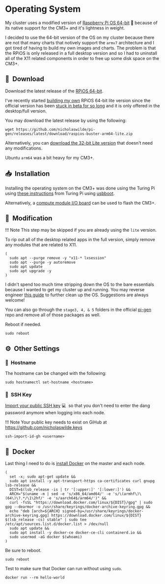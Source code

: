 # Operating System

My cluster uses a modified version of [Raspberry Pi OS 64-bit][RPiOS]
:strawberry: because of its native support for the CM3+ and it's
lightness in weight.

I decided to use the 64-bit version of the OS on my cluster because there are
not that many charts that notively support the `armv7` architecture and I
got tired of having to build my own images and charts. The problem is that
the RPiOS is only released in a full desktop version and so I had to
uninstall all of the X11 related components in order to free up some
disk space on the CM3+.

## :floppy_disk:&nbsp;  Download

Download the latest release of the [RPiOS 64-bit][RPiOS].

I've recently started [building my own] RPiOS 64-bit lite version since the
official version has been [stuck in beta for so long][beta] and it is only
offered in the desktop/full version.

You may download the latest release by using the following:

```shell
wget https://github.com/nicholaswilde/pi-gen/releases/latest/download/raspios-buster-arm64-lite.zip
```

Alternatively, you can [download the 32-bit Lite version][32bit] that doesn't
need any modifications.

Ubuntu `arm64` was a bit heavy for my CM3+.

## :inbox_tray:&nbsp; Installation

Installing the operating system on the CM3+ was done using the Turing Pi
using [these instructions][these] from Turing Pi using [usbboot].

Alternatively, a [compute module I/O board][1] can be used to flash the CM3+.

## :wrench:&nbsp; Modification

!!! Note
    This step may be skipped if you are already using the `lite` version.

To rip out all of the desktop related apps in the full version, simply remove
any modules that are related to X11.

```shell
(
  sudo apt --purge remove -y "x11-* lxsession"
  sudo apt --purge -y autoremove
  sudo apt update
  sudo apt upgrade -y
)
```

I didn't spend too much time stripping down the OS to the bare essentials
because I wanted to get my cluster up and running. You may reverse
engineer [this guide] to further clean up the OS. Suggestions are always
welcome!

You can also go through the `stage3, 4, & 5` folders in the official [pi-gen]
repo and remove all of those packages as well.

Reboot if needed.

```shell
sudo reboot
```

## :gear:&nbsp; Other Settings

### :abcd:&nbsp; Hostname

The hostname can be changed with the following:

```shell
sudo hostnamectl set-hostname <hostname>
```

### :key:&nbsp; SSH Key

[Import your public SSH key][ssh] :computer:&nbsp; so that you don't need to
enter the dang password anymore when logging into each node.

!!! Note
    Your public key needs to exist on GiHub at <https://github.com/nicholaswilde.keys>

```shell
ssh-import-id-gh <username>
```

## :whale2:&nbsp; Docker

Last thing I need to do is [install Docker][docker] on the master and each node.

```shell
(
  set -x; sudo apt-get update &&
  sudo apt install -y apt-transport-https ca-certificates curl gnupg lsb-release &&
  DIST=$(lsb_release -is | tr '[:upper:]' '[:lower:]') &&
  ARCH="$(uname -m | sed -e 's/x86_64/amd64/' -e 's/\(armhf\)\(64\)\?.*/\1\2hf/' -e 's/aarch64$/arm64/')" &&
  curl -fsSL "https://download.docker.com/linux/${DIST}/gpg" | sudo gpg --dearmor -o /usr/share/keyrings/docker-archive-keyring.gpg &&
  echo "deb [arch=${ARCH} signed-by=/usr/share/keyrings/docker-archive-keyring.gpg] https://download.docker.com/linux/${DIST} $(lsb_release -cs) stable" | sudo tee /etc/apt/sources.list.d/docker.list > /dev/null
  sudo apt update &&
  sudo apt install -y docker-ce docker-ce-cli containerd.io &&
  sudo usermod -aG docker $(whoami)
)
```

Be sure to reboot.

```shell
sudo reboot
```

Test to make sure that Docker can run without using `sudo`.

```shell
docker run --rm hello-world
```

[32bit]: https://www.raspberrypi.org/software/operating-systems/
[RPiOS]: https://downloads.raspberrypi.org/raspios_arm64/images/
[these]: https://docs.turingpi.com/get-started/flashing-compute-modules
[usbboot]: https://github.com/raspberrypi/usbboot
[1]: https://www.amazon.com/dp/B08BLC1DVD/
[this guide]: https://www.raspberrypi.org/forums/viewtopic.php?t=133691
[ssh]: https://docs.github.com/en/github/authenticating-to-github/adding-a-new-ssh-key-to-your-github-account
[docker]: https://docs.docker.com/engine/install/debian/#install-using-the-repository
[beta]: https://www.raspberrypi.org/forums/viewtopic.php?f=117&t=275370
[building my own]: https://github.com/nicholaswilde/pi-gen/releases
[pi-gen]: https://github.com/RPi-Distro/pi-gen
